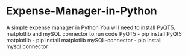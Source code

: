 # Expense-Manager-in-Python
A simple expense manager in Python
You will need to install PyQT5, matplotlib and mySQL connector to run code
PyQT5 - pip install PyQt5
matplotlib - pip install matplotlib
mySQL-connector - pip install mysql.connector
